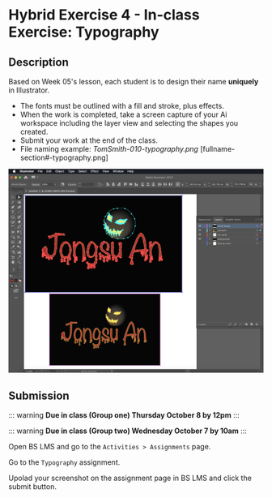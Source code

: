 # Hybrid Exercise 4 - In-class Exercise: Typography

## Description

Based on Week 05's lesson, each student is to design their name **uniquely** in Illustrator.

- The fonts must be outlined with a fill and stroke, plus effects.
- When the work is completed, take a screen capture of your Ai workspace including the layer view and selecting the shapes you created.
- Submit your work at the end of the class.
- File naming example: *TomSmith-010-typography.png* [fullname-section#-typography.png]

<img src="../assets/4_typography-example.png" alt="Typography Assignment Example">

## Submission

::: warning
**Due in class (Group one) Thursday October 8 by 12pm**
:::

::: warning
**Due in class (Group two) Wednesday October 7 by 10am**
:::

Open BS LMS and go to the `Activities > Assignments` page.

Go to the `Typography` assignment.

Upolad your screenshot on the assignment page in BS LMS and click the submit button.